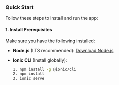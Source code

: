 ### Quick Start

Follow these steps to install and run the app:

#### 1. Install Prerequisites

Make sure you have the following installed:

- **Node.js** (LTS recommended): [Download Node.js](https://nodejs.org/)
- **Ionic CLI** (Install globally):

  ```bash
  1. npm install -g @ionic/cli
  2. npm install
  3. ionic serve